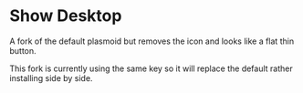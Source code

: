 # Show Desktop

A fork of the default plasmoid but removes the icon and looks like a flat thin button.

This fork is currently using the same key so it will replace the default rather installing side by side.
